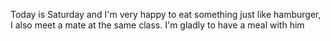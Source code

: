 Today is Saturday and I'm very happy to eat something just like hamburger, I also meet a mate at the same class. I'm gladly to have a meal with him
